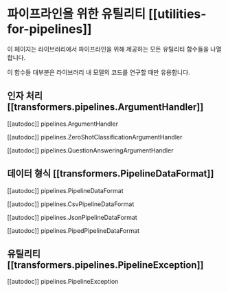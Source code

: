 <!--Copyright 2020 The HuggingFace Team. All rights reserved.

Licensed under the Apache License, Version 2.0 (the "License"); you may not use this file except in compliance with
the License. You may obtain a copy of the License at

http://www.apache.org/licenses/LICENSE-2.0

Unless required by applicable law or agreed to in writing, software distributed under the License is distributed on
an "AS IS" BASIS, WITHOUT WARRANTIES OR CONDITIONS OF ANY KIND, either express or implied. See the License for the
specific language governing permissions and limitations under the License.

⚠️ Note that this file is in Markdown but contain specific syntax for our doc-builder (similar to MDX) that may not be
rendered properly in your Markdown viewer.

-->

# 파이프라인을 위한 유틸리티 [[utilities-for-pipelines]]

이 페이지는 라이브러리에서 파이프라인을 위해 제공하는 모든 유틸리티 함수들을 나열합니다.

이 함수들 대부분은 라이브러리 내 모델의 코드를 연구할 때만 유용합니다.

## 인자 처리 [[transformers.pipelines.ArgumentHandler]]

[[autodoc]] pipelines.ArgumentHandler

[[autodoc]] pipelines.ZeroShotClassificationArgumentHandler

[[autodoc]] pipelines.QuestionAnsweringArgumentHandler

## 데이터 형식 [[transformers.PipelineDataFormat]]

[[autodoc]] pipelines.PipelineDataFormat

[[autodoc]] pipelines.CsvPipelineDataFormat

[[autodoc]] pipelines.JsonPipelineDataFormat

[[autodoc]] pipelines.PipedPipelineDataFormat

## 유틸리티 [[transformers.pipelines.PipelineException]]

[[autodoc]] pipelines.PipelineException
